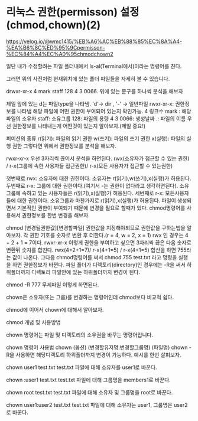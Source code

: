# 리눅스 권한(permisson) 설정(chmod,chown)(2)

https://velog.io/@wmc1415/%EB%A6%AC%EB%88%85%EC%8A%A4-%EA%B6%8C%ED%95%9Cpermisson-%EC%84%A4%EC%A0%95chmodchown2

일단 내가 수정할려는 파일 폴더내에서 ls-al(Terminal에서)이라는 명령어를 친다.

그러면 위의 사진처럼 현재위치에 있는 폴더 파일들을 자세히 볼 수 있습니다.

drwxr-xr-x 4 mark staff 128 4 3 0066.
위에 있는 문구를 하나씩 분석을 해보자

제일 앞에 있는 d는 파일type을 나타냄.
'd'-> dir , '-' -> 일반파일
rwxr-xr-x: 권한정보를 나타냄
해당 파일에 어떤 권한이 부여되어 있는지 확인가능.
4 링크수
mark : 해당 파일의 소유자
staff: 소유그룹
128: 파일의 용량
4 3 0066: 생성날짜
.: 파일의 이름
우선 권한정보를 나태내는게 어떤것이 있는지 알아보자.(제일 중요!)

퍼미션의 종류
r(읽기): 파일의 읽기 권한
w(쓰기): 파일의 쓰기 권한
x(실행): 파일의 실행 권한
그렇다면 위에서 권한정보를 분석을 해보자.

rwxr-xr-x
우선 3자리씩 끊어서 분석을 하면된다.
rwx(소유자가 접근할 수 있는 권한) / r-x(그룹에 속한 사용자들 접근권한)/ r-x(모든 사용자가 접근할 수 있는권한)

첫번째로 rwx: 소유자에 대한 권한이다.
소유자는 r(읽기),w(쓰기),x(실행)가 허용된다.
두번째로 r-x: 그룹에 대한 권한이다.(여기서 -는 권한이 없다라고 생각하면된다).
소유그룹에 속하고 있는 사용자들은 r(읽기),x(실행)가 허용된다.
세번째로 r-x: 모든사용자들에 대한 권한이다.
소유그룹과 마찬가지로 r(읽기),x(실행)가 허용된다.
파일이 생성되면서 기본적인 권한이 부여되기 때문에 변경을 필요로 할때가 있다. chmod명령어를 사용해서 권한정보를 한번 변경을 해보자.

chmod [변경될권한값][변경할파일]
권한값을 지정해야되므로 권한값을 구하는법을 알아보자.
각 권한 기호를 숫자로 변환 후 더한다.(r = 4, w = 2, x = 1)
rwx 인 경우는 4 + 2 + 1 = 7이다.
rwxr-xr-x 이렇게 권한을 부여하고 싶으면 3자리씩 끊은 다음 숫자로 변환뒤 숫자를 합친다.
rwx(4+2+1=7)/ r-x(4+1=5) / r-x(4+1=5) 합산을 하면 755라는 값이 나온다.
그다음 chmod명령어를 써서
chmod 755 test.txt
라고 명령을 실행을 하면 권한정보가 바뀐다.
파일 폴더가 디렉토리(directory)인 경우에는 -R을 써서 하위폴더까지 디렉토리 파일안에 있는 하위폴더까지 변경이 된다.

chmod -R 777 무제파일
이렇게 하면된다.

chown은 소유자(또는 그룹)를 변경하는 명령어인데 chmod보다 비교적 쉽다.

chmod에 이어서 chown에 대해서 알아보자.

chmod 개념 및 사용방법

chown 명령어는 파일 및 디렉토리의 소유권을 바꾸는 명령어입니다.

chown 명령어 사용법
chown (옵션) (변경할유저명:변경할그룹명) (파일명)
chown -R을 사용하면 해당디렉토리 하위폴더까지 변경이 가능하다.
예시를 한번 살펴보자.

chown user1 test.txt 
test.txt 파일에 대해 소유자를 user1로 바꾼다.

 chown :user1 test.txt
test.txt 파일에 대해 그룹명을 members1로 바꾼다.

 chown root test.txt 
test.txt 파일에 대해 소유자 및 그룹명을 root로 바꾼다.

 chown user1:user2 test.txt
test.txt 파일에 대해 소유자는 user1, 그룹명은 user2로 바꾼다.